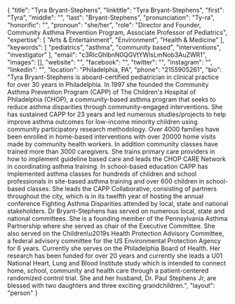 {
  "title": "Tyra Bryant-Stephens",
  "linktitle": "Tyra Bryant-Stephens",
  "first": "Tyra",
  "middle": "",
  "last": "Bryant-Stephens",
  "pronunciation": "Ty-ra",
  "honorific": "",
  "pronoun": "she/her",
  "role": "Director and Founder, Community Asthma Prevention Program, Associate Professor of Pediatrics",
  "expertise": [
    "Arts & Entertainment",
    "Environment",
    "Health & Medicine"
  ],
  "keywords": [
    "pediatrics",
    "asthma",
    "community based",
    "interventions",
    "investigator"
  ],
  "email": "c3RlcGhlbnN0QGVtYWlsLmNob3AuZWR1",
  "images": [],
  "website": "",
  "facebook": "",
  "twitter": "",
  "instagram": "",
  "linkedin": "",
  "location": "Philadelphia, PA",
  "phone": "2155905261",
  "bio": "Tyra Bryant-Stephens is aboard-certified pediatrician in clinical practice for over 30 years in Philadelphia. In 1997 she founded the Community Asthma Prevention Program (CAPP) of The Children's Hospital of Philadelphia (CHOP), a community-based asthma program that seeks to reduce asthma disparities through community-engaged interventions. She has sustained CAPP for 23 years and led numerous studies/projects to help improve asthma outcomes for low-income minority children using community participatory research methodology. Over 4000 families have been enrolled in home-based interventions with over 20000 home visits made by community health workers. In addition community classes have trained more than 3000 caregivers. She trains primary care providers in how to implement guideline based care and leads the CHOP CARE Network in coordinating asthma training. In school-based education CAPP has implemented asthma classes for hundreds of children and school professionals in site-based asthma training and over 600 children in school-based classes.  She leads the CAPP Collaborative, consisting of partners throughout the city,  which is in its twelfth  year of hosting the annual conference Fighting Asthma Disparities attended by local, state and national stakeholders. Dr Bryant-Stephens has served on numerous local, state and national committees. She is a founding member of the Pennsylvania Asthma Partnership where she served as chair of the Executive Committee. She also served on the Children\u2019s Health Protection Advisory Committee, a federal advisory committee for the US Environmental Protection Agency for 6 years.   Currently she serves on the Philadelphia Board of Health. Her research has been funded for over 20 years and currently she leads a U01 National Heart, Lung and Blood Institute study which is intended to connect home, school, community and health care through a patient-centered randomized control trial. She and her husband, Dr. Paul Stephens Jr, are blessed with two daughters and three exciting grandchildren.",
  "layout": "person"
}